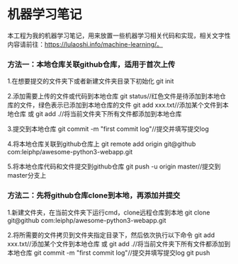 # 机器学习笔记

本工程为我的机器学习笔记，用来放置一些机器学习相关代码和实现，相关文字性内容请前往：https://lulaoshi.info/machine-learning/。

### 方法一：本地仓库关联github仓库，适用于首次上传


1.在想要提交的文件夹下或者新建文件夹目录下初始化
git init

2.添加需要上传的文件或代码到本地仓库
git status//红色文件是待添加到本地仓库的文件，绿色表示已添加到本地仓库的文件
git add xxx.txt//添加某个文件到本地仓库
或
git add .//将当前文件夹下所有文件都添加到本地仓库

3.提交到本地仓库
git commit -m "first commit log"//提交并填写提交log

4.将本地仓库关联到github仓库上
git remote add origin git@github com:leiphp/awesome-python3-webapp.git

5.将本地仓库代码和文件提交到github仓库
git push -u origin master//提交到master分支上



### 方法二：先将github仓库clone到本地，再添加并提交

1.新建文件夹，在当前文件夹下运行cmd，clone远程仓库到本地
git clone git@github com:leiphp/awesome-python3-webapp.git

2.将所需要的文件拷贝到文件夹指定目录下，然后依次执行以下命令
git add xxx.txt//添加某个文件到本地仓库
或
git add .//将当前文件夹下所有文件都添加到本地仓库
git commit -m "first commit log"//提交并填写提交log
git push
